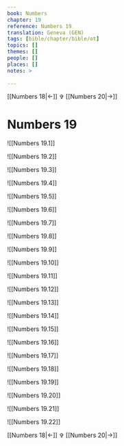 ```yaml
---
book: Numbers
chapter: 19
reference: Numbers 19
translation: Geneva (GEN)
tags: [bible/chapter/bible/ot]
topics: []
themes: []
people: []
places: []
notes: >
  
---
```


[[Numbers 18|<-]] ✞ [[Numbers 20|->]]

# Numbers 19

![[Numbers 19.1]]

![[Numbers 19.2]]

![[Numbers 19.3]]

![[Numbers 19.4]]

![[Numbers 19.5]]

![[Numbers 19.6]]

![[Numbers 19.7]]

![[Numbers 19.8]]

![[Numbers 19.9]]

![[Numbers 19.10]]

![[Numbers 19.11]]

![[Numbers 19.12]]

![[Numbers 19.13]]

![[Numbers 19.14]]

![[Numbers 19.15]]

![[Numbers 19.16]]

![[Numbers 19.17]]

![[Numbers 19.18]]

![[Numbers 19.19]]

![[Numbers 19.20]]

![[Numbers 19.21]]

![[Numbers 19.22]]

[[Numbers 18|<-]] ✞ [[Numbers 20|->]]
